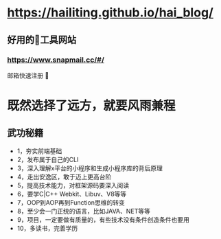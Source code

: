 # https://hailiting.github.io/hai_blog/
## 好用的工具网站
### https://www.snapmail.cc/#/
邮箱快速注册 

# 既然选择了远方，就要风雨兼程

## 武功秘籍
* 1，夯实前端基础
* 2，发布属于自己的CLI
* 3，深入理解x平台的小程序和生成小程序库的背后原理
* 4，走出安逸区，敢于迈上更高台阶
* 5，提高技术能力，对框架源码要深入阅读
* 6，要学C|C++ Webkit、Libuv、V8等等
* 7，OOP到AOP再到Function思维的转变
* 8，至少会一门正统的语言，比如JAVA、NET等等
* 9，项目，一定要做有质量的，有些技术没有条件创造条件也要用
* 10，多读书，完善学历